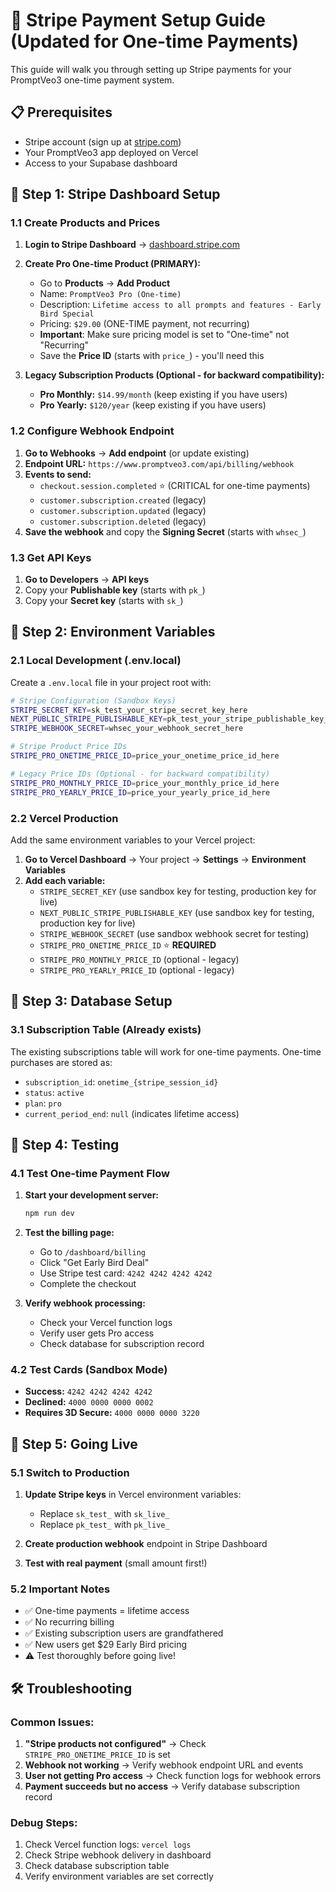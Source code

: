 # 🚀 Stripe Payment Setup Guide (Updated for One-time Payments)

This guide will walk you through setting up Stripe payments for your PromptVeo3 one-time payment system.

## 📋 Prerequisites

- Stripe account (sign up at [stripe.com](https://stripe.com))
- Your PromptVeo3 app deployed on Vercel
- Access to your Supabase dashboard

## 🔧 Step 1: Stripe Dashboard Setup

### 1.1 Create Products and Prices

1. **Login to Stripe Dashboard** → [dashboard.stripe.com](https://dashboard.stripe.com)

2. **Create Pro One-time Product (PRIMARY):**
   - Go to **Products** → **Add Product**
   - Name: `PromptVeo3 Pro (One-time)`
   - Description: `Lifetime access to all prompts and features - Early Bird Special`
   - Pricing: `$29.00` (ONE-TIME payment, not recurring)
   - **Important**: Make sure pricing model is set to "One-time" not "Recurring"
   - Save the **Price ID** (starts with `price_`) - you'll need this

3. **Legacy Subscription Products (Optional - for backward compatibility):**
   - **Pro Monthly:** `$14.99/month` (keep existing if you have users)
   - **Pro Yearly:** `$120/year` (keep existing if you have users)

### 1.2 Configure Webhook Endpoint

1. **Go to Webhooks** → **Add endpoint** (or update existing)
2. **Endpoint URL:** `https://www.promptveo3.com/api/billing/webhook`
3. **Events to send:**
   - `checkout.session.completed` ⭐ (CRITICAL for one-time payments)
   - `customer.subscription.created` (legacy)
   - `customer.subscription.updated` (legacy)
   - `customer.subscription.deleted` (legacy)
4. **Save the webhook** and copy the **Signing Secret** (starts with `whsec_`)

### 1.3 Get API Keys

1. **Go to Developers** → **API keys**
2. Copy your **Publishable key** (starts with `pk_`)
3. Copy your **Secret key** (starts with `sk_`)

## 🔧 Step 2: Environment Variables

### 2.1 Local Development (.env.local)

Create a `.env.local` file in your project root with:

```bash
# Stripe Configuration (Sandbox Keys)
STRIPE_SECRET_KEY=sk_test_your_stripe_secret_key_here
NEXT_PUBLIC_STRIPE_PUBLISHABLE_KEY=pk_test_your_stripe_publishable_key_here
STRIPE_WEBHOOK_SECRET=whsec_your_webhook_secret_here

# Stripe Product Price IDs
STRIPE_PRO_ONETIME_PRICE_ID=price_your_onetime_price_id_here

# Legacy Price IDs (Optional - for backward compatibility)
STRIPE_PRO_MONTHLY_PRICE_ID=price_your_monthly_price_id_here
STRIPE_PRO_YEARLY_PRICE_ID=price_your_yearly_price_id_here
```

### 2.2 Vercel Production

Add the same environment variables to your Vercel project:

1. **Go to Vercel Dashboard** → Your project → **Settings** → **Environment Variables**
2. **Add each variable:**
   - `STRIPE_SECRET_KEY` (use sandbox key for testing, production key for live)
   - `NEXT_PUBLIC_STRIPE_PUBLISHABLE_KEY` (use sandbox key for testing, production key for live)
   - `STRIPE_WEBHOOK_SECRET` (use sandbox webhook secret for testing)
   - `STRIPE_PRO_ONETIME_PRICE_ID` ⭐ **REQUIRED**
   - `STRIPE_PRO_MONTHLY_PRICE_ID` (optional - legacy)
   - `STRIPE_PRO_YEARLY_PRICE_ID` (optional - legacy)

## 🔧 Step 3: Database Setup

### 3.1 Subscription Table (Already exists)

The existing subscriptions table will work for one-time payments. One-time purchases are stored as:
- `subscription_id`: `onetime_{stripe_session_id}`
- `status`: `active`
- `plan`: `pro`
- `current_period_end`: `null` (indicates lifetime access)

## 🔧 Step 4: Testing

### 4.1 Test One-time Payment Flow

1. **Start your development server:**
   ```bash
   npm run dev
   ```

2. **Test the billing page:**
   - Go to `/dashboard/billing`
   - Click "Get Early Bird Deal" 
   - Use Stripe test card: `4242 4242 4242 4242`
   - Complete the checkout

3. **Verify webhook processing:**
   - Check your Vercel function logs
   - Verify user gets Pro access
   - Check database for subscription record

### 4.2 Test Cards (Sandbox Mode)

- **Success:** `4242 4242 4242 4242`
- **Declined:** `4000 0000 0000 0002`
- **Requires 3D Secure:** `4000 0000 0000 3220`

## 🚀 Step 5: Going Live

### 5.1 Switch to Production

1. **Update Stripe keys** in Vercel environment variables:
   - Replace `sk_test_` with `sk_live_`
   - Replace `pk_test_` with `pk_live_`

2. **Create production webhook** endpoint in Stripe Dashboard

3. **Test with real payment** (small amount first!)

### 5.2 Important Notes

- ✅ One-time payments = lifetime access
- ✅ No recurring billing
- ✅ Existing subscription users are grandfathered
- ✅ New users get $29 Early Bird pricing
- ⚠️ Test thoroughly before going live!

## 🛠️ Troubleshooting

### Common Issues:

1. **"Stripe products not configured"** → Check `STRIPE_PRO_ONETIME_PRICE_ID` is set
2. **Webhook not working** → Verify webhook endpoint URL and events
3. **User not getting Pro access** → Check function logs for webhook errors
4. **Payment succeeds but no access** → Verify database subscription record

### Debug Steps:

1. Check Vercel function logs: `vercel logs`
2. Check Stripe webhook delivery in dashboard
3. Check database subscription table
4. Verify environment variables are set correctly 